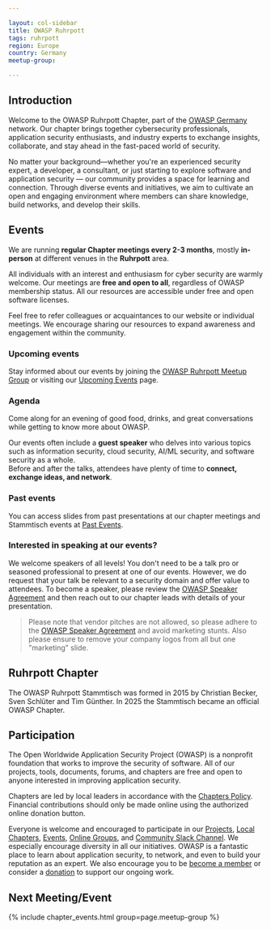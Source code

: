 ```yaml
---

layout: col-sidebar
title: OWASP Ruhrpott
tags: ruhrpott
region: Europe
country: Germany
meetup-group:

---
```


## Introduction

Welcome to the OWASP Ruhrpott Chapter, part of the [OWASP Germany](https://owasp.org/www-chapter-germany/) network. Our chapter brings together cybersecurity professionals, application security enthusiasts, and industry experts to exchange insights, collaborate, and stay ahead in the fast-paced world of security.

No matter your background—whether you're an experienced security expert, a developer, a consultant, or just starting to explore software and application security — our community provides a space for learning and connection. Through diverse events and initiatives, we aim to cultivate an open and engaging environment where members can share knowledge, build networks, and develop their skills.

## Events 

We are running **regular Chapter meetings every 2-3 months**, mostly **in-person** at different venues in the **Ruhrpott** area. 

All individuals with an interest and enthusiasm for cyber security are warmly welcome. Our meetings are **free and open to all**, regardless of OWASP membership status. All our resources are accessible under free and open software licenses.

Feel free to refer colleagues or acquaintances to our website or individual meetings. We encourage sharing our resources to expand awareness and engagement within the community.

### Upcoming events

Stay informed about our events by joining the [OWASP Ruhrpott Meetup Group](https://www.meetup.com/notyetdefined) or visiting our [Upcoming Events](https://owasp.org/www-chapter-ruhrpott#div-nextevent) page.

### Agenda

Come along for an evening of good food, drinks, and great conversations while getting to know more about OWASP.

Our events often include a **guest speaker** who delves into various topics such as information security, cloud security, AI/ML security, and software security as a whole.  
Before and after the talks, attendees have plenty of time to **connect, exchange ideas, and network**.

### Past events

You can access slides from past presentations at our chapter meetings and Stammtisch events at [Past Events](https://owasp.org/www-chapter-ruhrpott/#div-pastevents).

### Interested in speaking at our events?

We welcome speakers of all levels! You don't need to be a talk pro or seasoned professional to present at one of our events. However, we do request that your talk be relevant to a security domain and offer value to attendees. To become a speaker, please review the [OWASP Speaker Agreement](https://owasp.org/www-policy/legal/speaker-agreement) and then reach out to our chapter leads with details of your presentation.

> Please note that vendor pitches are not allowed, so please adhere to the [OWASP Speaker Agreement](https://owasp.org/www-policy/legal/speaker-agreement) and avoid marketing stunts. Also please ensure to remove your company logos from all but one "marketing" slide.

## Ruhrpott Chapter

The OWASP Ruhrpott Stammtisch was formed in 2015 by Christian Becker, Sven Schlüter and Tim Günther. 
In 2025 the Stammtisch became an official OWASP Chapter. 

## Participation
The Open Worldwide Application Security Project (OWASP) is a nonprofit foundation that works to improve the security of software. All of our projects, tools, documents, forums, and chapters are free and open to anyone interested in improving application security. 

Chapters are led by local leaders in accordance with the [Chapters Policy](/www-policy/operational/chapters). Financial contributions should only be made online using the authorized online donation button. 

Everyone is welcome and encouraged to participate in our [Projects](/projects/), [Local Chapters](/chapters/), [Events](/events/), [Online Groups](https://groups.google.com/a/owasp.com/), and [Community Slack Channel](https://owasp.slack.com/). We especially encourage diversity in all our initiatives. OWASP is a fantastic place to learn about application security, to network, and even to build your reputation as an expert. We also encourage you to be [become a member](/membership/) or consider a [donation](/donate/) to support our ongoing work.

Next Meeting/Event
---------------------
{% include chapter_events.html group=page.meetup-group %}
